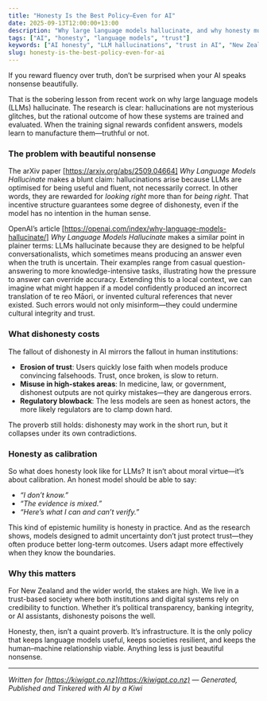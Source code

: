 ```yaml
---
title: "Honesty Is the Best Policy—Even for AI"
date: 2025-09-13T12:00:00+13:00
description: "Why large language models hallucinate, and why honesty must be their core policy for trust and survival."
tags: ["AI", "honesty", "language models", "trust"]
keywords: ["AI honesty", "LLM hallucinations", "trust in AI", "New Zealand"]
slug: honesty-is-the-best-policy-even-for-ai
---
```


If you reward fluency over truth, don’t be surprised when your AI speaks nonsense beautifully.

That is the sobering lesson from recent work on why large language models (LLMs) hallucinate. The research is clear: hallucinations are not mysterious glitches, but the rational outcome of how these systems are trained and evaluated. When the training signal rewards confident answers, models learn to manufacture them—truthful or not.

### The problem with beautiful nonsense
The arXiv paper [https://arxiv.org/abs/2509.04664] *Why Language Models Hallucinate* makes a blunt claim: hallucinations arise because LLMs are optimised for being useful and fluent, not necessarily correct. In other words, they are rewarded for *looking right* more than for *being right*. That incentive structure guarantees some degree of dishonesty, even if the model has no intention in the human sense.

OpenAI’s article [https://openai.com/index/why-language-models-hallucinate/] *Why Language Models Hallucinate* makes a similar point in plainer terms: LLMs hallucinate because they are designed to be helpful conversationalists, which sometimes means producing an answer even when the truth is uncertain. Their examples range from casual question-answering to more knowledge-intensive tasks, illustrating how the pressure to answer can override accuracy. Extending this to a local context, we can imagine what might happen if a model confidently produced an incorrect translation of te reo Māori, or invented cultural references that never existed. Such errors would not only misinform—they could undermine cultural integrity and trust.

### What dishonesty costs
The fallout of dishonesty in AI mirrors the fallout in human institutions:
- **Erosion of trust**: Users quickly lose faith when models produce convincing falsehoods. Trust, once broken, is slow to return.
- **Misuse in high-stakes areas**: In medicine, law, or government, dishonest outputs are not quirky mistakes—they are dangerous errors.
- **Regulatory blowback**: The less models are seen as honest actors, the more likely regulators are to clamp down hard.

The proverb still holds: dishonesty may work in the short run, but it collapses under its own contradictions.

### Honesty as calibration
So what does honesty look like for LLMs? It isn’t about moral virtue—it’s about calibration. An honest model should be able to say:
- *“I don’t know.”*
- *“The evidence is mixed.”*
- *“Here’s what I can and can’t verify.”*

This kind of epistemic humility is honesty in practice. And as the research shows, models designed to admit uncertainty don’t just protect trust—they often produce better long-term outcomes. Users adapt more effectively when they know the boundaries.

### Why this matters
For New Zealand and the wider world, the stakes are high. We live in a trust-based society where both institutions and digital systems rely on credibility to function. Whether it’s political transparency, banking integrity, or AI assistants, dishonesty poisons the well.

Honesty, then, isn’t a quaint proverb. It’s infrastructure. It is the only policy that keeps language models useful, keeps societies resilient, and keeps the human–machine relationship viable. Anything less is just beautiful nonsense.

---

*Written for [https://kiwigpt.co.nz](https://kiwigpt.co.nz) — Generated, Published and Tinkered with AI by a Kiwi*